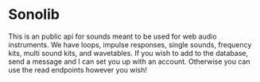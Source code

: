 # Sonolib

This is an public api for sounds meant to be used for web audio instruments. We have loops, impulse responses, single sounds, frequency kits, multi sound kits, and wavetables. If you wish to add to the database, send a message and I can set you up with an account. Otherwise you can use the read endpoints however you wish!

